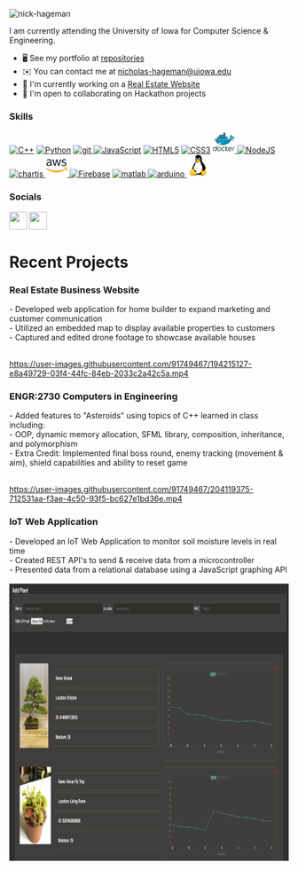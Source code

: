 <p align="left"> <img src="https://komarev.com/ghpvc/?username=nick-hageman&label=Profile%20views&color=0e75b6&style=flat" alt="nick-hageman" /> </p>
I am currently attending the University of Iowa for Computer Science & Engineering.

* 🖥️  See my portfolio at [repositories](http://github.com/Nick-Hageman?tab=repositories)
* ✉️  You can contact me at [nicholas-hageman@uiowa.edu](mailto:nicholas-hageman@uiowa.edu)
* 🚀  I'm currently working on a [Real Estate Website](http://ec2-34-207-204-243.compute-1.amazonaws.com:5000/index.html)
* 🤝  I'm open to collaborating on Hackathon projects

### Skills

<p align="left">
<a href="https://docs.microsoft.com/en-us/cpp/?view=msvc-170" target="_blank" rel="noreferrer"><img src="https://raw.githubusercontent.com/danielcranney/readme-generator/main/public/icons/skills/cplusplus-colored.svg" width="36" height="36" alt="C++" /></a>
<a href="https://www.python.org/" target="_blank" rel="noreferrer"><img src="https://raw.githubusercontent.com/danielcranney/readme-generator/main/public/icons/skills/python-colored.svg" width="36" height="36" alt="Python" /></a>
<a href="https://git-scm.com/" target="_blank" rel="noreferrer"> <img src="https://www.vectorlogo.zone/logos/git-scm/git-scm-icon.svg" alt="git" width="40" height="40"/> </a>
<a href="https://developer.mozilla.org/en-US/docs/Web/JavaScript" target="_blank" rel="noreferrer"><img src="https://raw.githubusercontent.com/danielcranney/readme-generator/main/public/icons/skills/javascript-colored.svg" width="36" height="36" alt="JavaScript" /></a>
<a href="https://developer.mozilla.org/en-US/docs/Glossary/HTML5" target="_blank" rel="noreferrer"><img src="https://raw.githubusercontent.com/danielcranney/readme-generator/main/public/icons/skills/html5-colored.svg" width="36" height="36" alt="HTML5" /></a>
<a href="https://www.w3.org/TR/CSS/#css" target="_blank" rel="noreferrer"><img src="https://raw.githubusercontent.com/danielcranney/readme-generator/main/public/icons/skills/css3-colored.svg" width="36" height="36" alt="CSS3" /></a>
<a href="https://www.docker.com/" target="_blank" rel="noreferrer"> <img src="https://raw.githubusercontent.com/devicons/devicon/master/icons/docker/docker-original-wordmark.svg" alt="docker" width="40" height="40"/> </a>
<a href="https://nodejs.org/en/" target="_blank" rel="noreferrer"><img src="https://raw.githubusercontent.com/danielcranney/readme-generator/main/public/icons/skills/nodejs-colored.svg" width="36" height="36" alt="NodeJS" /></a>
<a href="https://www.chartjs.org" target="_blank" rel="noreferrer"> <img src="https://www.chartjs.org/media/logo-title.svg" alt="chartjs" width="40" height="40"/> </a>
<a href="https://aws.amazon.com" target="_blank" rel="noreferrer"> <img src="https://raw.githubusercontent.com/devicons/devicon/master/icons/amazonwebservices/amazonwebservices-original-wordmark.svg" alt="aws" width="40" height="40"/> </a>
<a href="https://firebase.google.com/" target="_blank" rel="noreferrer"><img src="https://raw.githubusercontent.com/danielcranney/readme-generator/main/public/icons/skills/firebase-colored.svg" width="36" height="36" alt="Firebase" /></a>
<a href="https://www.mathworks.com/" target="_blank" rel="noreferrer"> <img src="https://upload.wikimedia.org/wikipedia/commons/2/21/Matlab_Logo.png" alt="matlab" width="40" height="40"/> </a>
<a href="https://www.arduino.cc/" target="_blank" rel="noreferrer"> <img src="https://cdn.worldvectorlogo.com/logos/arduino-1.svg" alt="arduino" width="40" height="40"/> </a>
<a href="https://www.linux.org/" target="_blank" rel="noreferrer"> <img src="https://raw.githubusercontent.com/devicons/devicon/master/icons/linux/linux-original.svg" alt="linux" width="40" height="40"/> </a>
</p>

### Socials

<p align="left"> <a href="https://www.github.com/Nick-Hageman" target="_blank" rel="noreferrer"><img src="https://raw.githubusercontent.com/danielcranney/readme-generator/main/public/icons/socials/github-dark.svg" width="32" height="32" /></a> <a href="https://www.linkedin.com/in/nicholas-hageman-303aa721b" target="_blank" rel="noreferrer"><img src="https://raw.githubusercontent.com/danielcranney/readme-generator/main/public/icons/socials/linkedin.svg" width="32" height="32" /></a></p>

<h1>Recent Projects</h1>

<h3>Real Estate Business Website</h3>
-	Developed web application for home builder to expand marketing and customer communication <br>
-	Utilized an embedded map to display available properties to customers <br>
-	Captured and edited drone footage to showcase available houses <br><br>

https://user-images.githubusercontent.com/91749467/194215127-e8a49729-03f4-44fc-84eb-2033c2a42c5a.mp4

<h3>ENGR:2730 Computers in Engineering</h3>
-	Added features to "Asteroids" using topics of C++ learned in class including:<br>
-	OOP, dynamic memory allocation, SFML library, composition, inheritance, and polymorphism <br>
-	Extra Credit: Implemented final boss round, enemy tracking (movement & aim), shield capabilities and ability to reset game <br><br>

https://user-images.githubusercontent.com/91749467/204119375-712531aa-f3ae-4c50-93f5-bc627e1bd36e.mp4


<h3>IoT Web Application</h3>
-	Developed an IoT Web Application to monitor soil moisture levels in real time <br>
-	Created REST API's to send & receive data from a microcontroller <br>
-	Presented data from a relational database using a JavaScript graphing API <br><br>
<img src="screenshot5.PNG" width="1000px;" height="500px">
